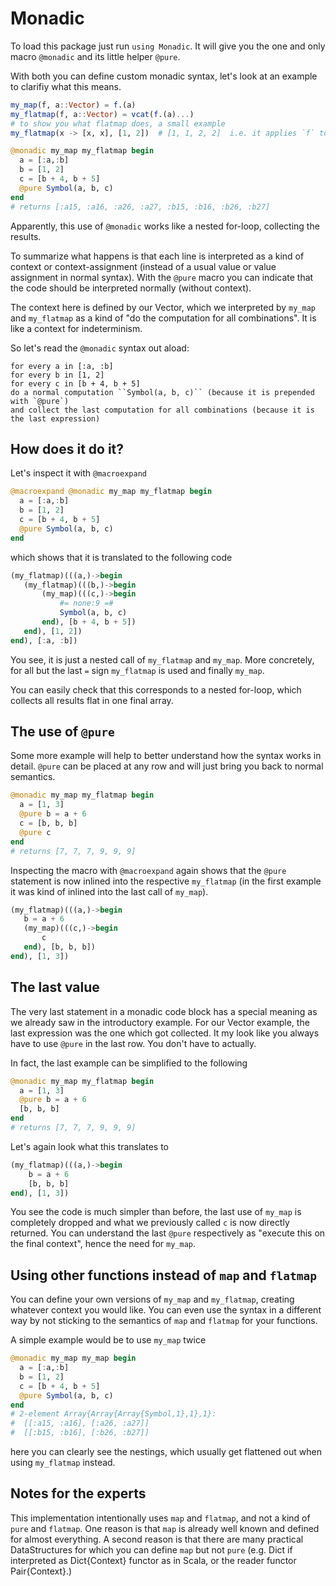 Monadic
=======

To load this package just run `using Monadic`. It will give you the one and only macro `@monadic` and its little helper ``@pure``.

With both you can define custom monadic syntax, let's look at an example to clarifiy what this means.

```julia
my_map(f, a::Vector) = f.(a)
my_flatmap(f, a::Vector) = vcat(f.(a)...)
# to show you what flatmap does, a small example
my_flatmap(x -> [x, x], [1, 2])  # [1, 1, 2, 2]  i.e. it applies `f` to every element and concatenates all results

@monadic my_map my_flatmap begin
  a = [:a,:b]
  b = [1, 2]
  c = [b + 4, b + 5]
  @pure Symbol(a, b, c)
end
# returns [:a15, :a16, :a26, :a27, :b15, :b16, :b26, :b27]

```
Apparently, this use of `@monadic` works like a nested for-loop, collecting the results.

To summarize what happens is that each line is interpreted as a kind of context or context-assignment (instead of
a usual value or value assignment in normal syntax). With the `@pure` macro you can indicate that the code should be
 interpreted normally (without context).

The context here is defined by our Vector, which we interpreted by ``my_map`` and ``my_flatmap`` as a kind of "do the computation for all combinations". It is like a context for indeterminism.

So let's read the `@monadic` syntax out aload:
```
for every a in [:a, :b]
for every b in [1, 2]
for every c in [b + 4, b + 5]
do a normal computation ``Symbol(a, b, c)`` (because it is prepended with `@pure`)
and collect the last computation for all combinations (because it is the last expression)
```

How does it do it?
------------------

Let's inspect it with `@macroexpand`

```julia
@macroexpand @monadic my_map my_flatmap begin
  a = [:a,:b]
  b = [1, 2]
  c = [b + 4, b + 5]
  @pure Symbol(a, b, c)
end
```
which shows that it is translated to the following code
```julia
(my_flatmap)(((a,)->begin
   (my_flatmap)(((b,)->begin
       (my_map)(((c,)->begin
           #= none:9 =#
           Symbol(a, b, c)
       end), [b + 4, b + 5])
   end), [1, 2])
end), [:a, :b])
```
You see, it is just a nested call of ``my_flatmap`` and ``my_map``. More concretely, for all but the last `=` sign ``my_flatmap`` is used and finally ``my_map``.

You can easily check that this corresponds to a nested for-loop, which collects all results flat in one final array.


The use of ``@pure``
--------------------

Some more example will help to better understand how the syntax works in detail. ``@pure`` can be
placed at any row and will just bring you back to normal semantics.

```julia
@monadic my_map my_flatmap begin
  a = [1, 3]
  @pure b = a + 6
  c = [b, b, b]
  @pure c
end
# returns [7, 7, 7, 9, 9, 9]
```

Inspecting the macro with ``@macroexpand`` again shows that the ``@pure`` statement is now inlined into the respective ``my_flatmap`` (in the first example it was kind of inlined into the last call of ``my_map``).
```julia
(my_flatmap)(((a,)->begin
   b = a + 6
   (my_map)(((c,)->begin
       c
   end), [b, b, b])
end), [1, 3])
```

The last value
--------------

The very last statement in a monadic code block has a special meaning as we already saw in the introductory example. For our Vector example, the last expression was the one which got collected. It my look like you always have to use ``@pure`` in the last row. You don't have to actually.

In fact, the last example can be simplified to the following
```julia
@monadic my_map my_flatmap begin
  a = [1, 3]
  @pure b = a + 6
  [b, b, b]
end
# returns [7, 7, 7, 9, 9, 9]
```

Let's again look what this translates to
```julia
(my_flatmap)(((a,)->begin
    b = a + 6
    [b, b, b]
end), [1, 3])
```
You see the code is much simpler than before, the last use of ``my_map`` is completely dropped and what we previously called `c` is now directly returned. You can understand the last `@pure` respectively as "execute this on the final context", hence the need for ``my_map``.


Using other functions instead of ``map`` and ``flatmap``
--------------------------------------------------------

You can define your own versions of ``my_map`` and ``my_flatmap``, creating whatever context you would like. You can even use the syntax in a different way by not sticking to the semantics of ``map`` and ``flatmap`` for your functions.

A simple example would be to use ``my_map`` twice
```julia
@monadic my_map my_map begin
  a = [:a,:b]
  b = [1, 2]
  c = [b + 4, b + 5]
  @pure Symbol(a, b, c)
end
# 2-element Array{Array{Array{Symbol,1},1},1}:
#  [[:a15, :a16], [:a26, :a27]]
#  [[:b15, :b16], [:b26, :b27]]
```
here you can clearly see the nestings, which usually get flattened out when using ``my_flatmap`` instead.



Notes for the experts
---------------------

This implementation intentionally uses ``map`` and ``flatmap``, and not a kind of ``pure`` and ``flatmap``. One reason is that ``map`` is already well known and defined for almost everything. A second reason is that there are many practical DataStructures for which you can define ``map`` but not ``pure`` (e.g. Dict if interpreted as Dict{Context} functor as in Scala, or the reader functor Pair{Context}.)
